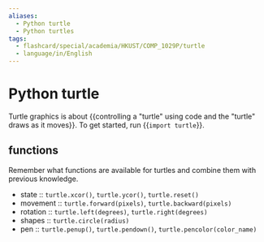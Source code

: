 ```yaml
---
aliases:
  - Python turtle
  - Python turtles
tags:
  - flashcard/special/academia/HKUST/COMP_1029P/turtle
  - language/in/English
---
```


# Python turtle

Turtle graphics is about {{controlling a "turtle" using code and the "turtle" draws as it moves}}. To get started, run {{`import turtle`}}. <!--SR:!2024-04-07,49,310!2024-04-22,62,310-->

## functions

Remember what functions are available for turtles and combine them with previous knowledge.

- state :: `turtle.xcor()`, `turtle.ycor()`, `turtle.reset()` <!--SR:!2024-04-13,54,310-->
- movement :: `turtle.forward(pixels)`, `turtle.backward(pixels)` <!--SR:!2024-02-21,16,290-->
- rotation :: `turtle.left(degrees)`, `turtle.right(degrees)` <!--SR:!2024-02-22,17,290-->
- shapes :: `turtle.circle(radius)` <!--SR:!2024-04-19,59,310-->
- pen :: `turtle.penup()`, `turtle.pendown()`, `turtle.pencolor(color_name)` <!--SR:!2024-03-27,40,290-->
